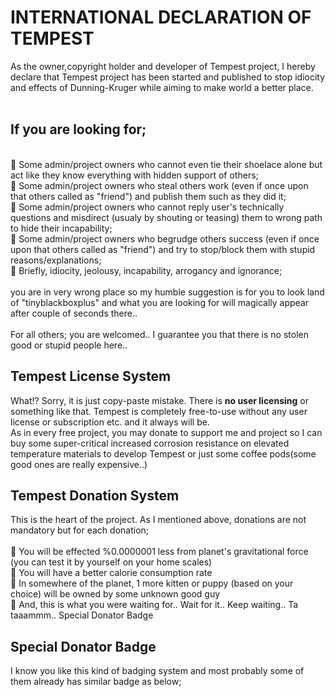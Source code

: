 # INTERNATIONAL DECLARATION OF TEMPEST

As the owner,copyright holder and developer of Tempest project, I hereby declare that Tempest project has been started and published to stop idiocity and effects of Dunning-Kruger while aiming to make world a better place.
<br><br>
## If you are looking for;
<br>🔸 Some admin/project owners who cannot even tie their shoelace alone but act like they know everything with hidden support of others;
<br>🔸 Some admin/project owners who steal others work (even if once upon that others called as "friend") and publish them such as they did it;
<br>🔸 Some admin/project owners who cannot reply user's technically questions and misdirect (usualy by shouting or teasing) them to wrong path to hide their incapability;
<br>🔸 Some admin/project owners who begrudge others success (even if once upon that others called as "friend") and try to stop/block them with stupid reasons/explanations;
<br>🔸 Briefly, idiocity, jeolousy, incapability, arrogancy and ignorance;
<br><br>you are in very wrong place so my humble suggestion is for you to look land of "tinyblackboxplus" and what you are looking for will magically appear after couple of seconds there.. 
<br><br>For all others; you are welcomed.. I guarantee you that there is no stolen good or stupid people here..
## Tempest License System
What!? Sorry, it is just copy-paste mistake. There is **no user licensing** or something like that. Tempest is completely free-to-use without any user license or subscription etc. and it always will be.
<br>As in every free project, you may donate to support me and project so I can buy some super-critical increased corrosion resistance on elevated temperature materials to develop Tempest or just some coffee pods(some good ones are really expensive..)
## Tempest Donation System
This is the heart of the project. As I mentioned above, donations are not mandatory but for each donation;<br>
<br>🔹 You will be effected %0.0000001 less from planet's gravitational force (you can test it by yourself on your home scales)
<br>🔹 You will have a better calorie consumption rate
<br>🔹 In somewhere of the planet, 1 more kitten or puppy (based on your choice) will be owned by some unknown good guy
<br>🔹 And, this is what you were waiting for.. Wait for it.. Keep waiting.. Ta taaammm.. Special Donator Badge
## Special Donator Badge
I know you like this kind of badging system and most probably some of them already has similar badge as below;
